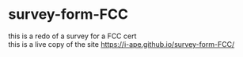# survey-form-FCC
this is a redo of a survey for a FCC cert <br>
this is a live copy of the site https://i-ape.github.io/survey-form-FCC/

